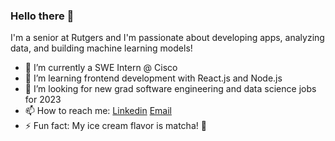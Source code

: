 ### Hello there 👋

I'm a senior at Rutgers and I'm passionate about developing apps, analyzing data, and building machine learning models!

- 💼 I’m currently a SWE Intern @ Cisco 
- 🌱 I’m learning frontend development with React.js and Node.js 
- 🤔 I’m looking for new grad software engineering and data science jobs for 2023
- 📫 How to reach me: [Linkedin](https://www.linkedin.com/in/prathiklolla/) [Email](mailto:prathik.lolla@gmail.com)
- ⚡ Fun fact: My ice cream flavor is matcha! 🍦

